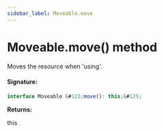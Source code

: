 ```yaml
---
sidebar_label: Moveable.move
---
```


# Moveable.move() method

Moves the resource when 'using'.

#### Signature:

```typescript
interface Moveable &#123;move(): this;&#125;
```

**Returns:**

this
